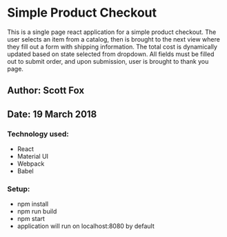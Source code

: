 # Simple Product Checkout

This is a single page react application for a simple product checkout. The user selects an item from a catalog, then is brought to the next view where they fill out a form with shipping information. The total cost is dynamically updated based on state selected from dropdown. All fields must be filled out to submit order, and upon submission, user is brought to thank you page.  

## Author: Scott Fox

## Date: 19 March 2018

### Technology used:

- React
- Material UI
- Webpack
- Babel

### Setup:
- npm install
- npm run build
- npm start
- application will run on localhost:8080 by default
